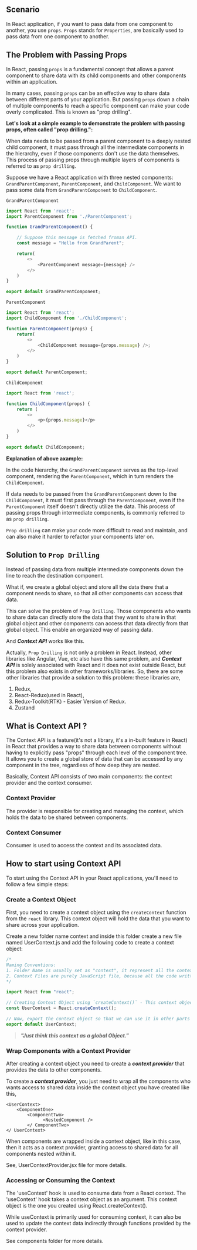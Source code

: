 ## Scenario
In React application, if you want to pass data from one component to another, you use `props`. `Props` stands for `Properties`, are basically used to pass data from one component to another.

## The Problem with Passing Props
In React, passing `props` is a fundamental concept that allows a parent component to share data with its child components and other components within an application.

In many cases, passing `props` can be an effective way to share data between different parts of your application. But passing `props` down a chain of multiple components to reach a specific component can make your code overly complicated. This is known as "prop drilling". 

**Let's look at a simple example to demonstrate the problem with passing props, often called "prop drilling.":**

When data needs to be passed from a parent component to a deeply nested child component, it must pass through all the intermediate components in the hierarchy, even if those components don't use the data themselves. This process of passing props through multiple layers of components is referred to as `prop drilling`.


Suppose we have a React application with three nested components: `GrandParentComponent`, `ParentComponent`, and `ChildComponent`. We want to pass some data from `GrandParentComponent` to `ChildComponent`.

`GrandParentComponent`
```javascript
import React from 'react';
import ParentComponent from './ParentComponent';

function GrandParentComponent() {

    // Suppose this message is fetched froman API.
    const message = "Hello from GrandParent";

    return(
        <>
            <ParentComponent message={message} />
        </>
    )
}

export default GrandParentComponent;
```

`ParentComponent`
```javascript
import React from 'react';
import ChildComponent from './ChildComponent';

function ParentComponent(props) {
    return(
        <>
            <ChildComponent message={props.message} />;
        </>
    )
}

export default ParentComponent;
```

`ChildComponent`
```javascript
import React from 'react';

function ChildComponent(props) {
    return (
        <>
            <p>{props.message}</p>
        </>
    )
}

export default ChildComponent;
```

**Explanation of above axample:**

In the code hierarchy, the `GrandParentComponent` serves as the top-level component, rendering the `ParentComponent`, which in turn renders the `ChildComponent`. 

If data needs to be passed from the `GrandParentComponent` down to the `ChildComponent`, it must first pass through the `ParentComponent`, even if the `ParentComponent` itself doesn't directly utilize the data. This process of passing props through intermediate components, is commonly referred to as `prop drilling`.


`Prop drilling` can make your code more difficult to read and maintain, and can also make it harder to refactor your components later on.

## Solution to `Prop Drilling`
Instead of passing data from multiple intermediate components down the line to reach the destination component. 

What if, we create a global object and store all the data there that a component needs to share, so that all other components can access that data. 

This can solve the problem of `Prop Drilling`. Those components who wants to share data can directly store the data that they want to share in that global object and other components can access that data directly from that global object. This enable an organized way of passing data.

And ***Context API*** works like this.

Actually, `Prop Drilling` is not only a problem in React. Instead, other libraries like Angular, Vue, etc also have this same problem, and ***Context API*** is solely associated with React and it does not exist outside React, but this problem also exists in other frameworks/libraries. So, there are some other libraries that provide a solution to this problem: these libraries are, 
1. Redux, 
2. React-Redux(used in React), 
3. Redux-Toolkit(RTK) - Easier Version of Redux.
4. Zustand

## What is Context API ?
The Context API is a feature(it's not a library, it's a in-built feature in React) in React that provides a way to share data between components without having to explicitly pass "props" through each level of the component tree. It allows you to create a global store of data that can be accessed by any component in the tree, regardless of how deep they are nested.

Basically, Context API consists of two main components: the context provider and the context consumer.

### Context Provider
The provider is responsible for creating and managing the context, which holds the data to be shared between components.

### Context Consumer
Consumer is used to access the context and its associated data.

## How to start using Context API
To start using the Context API in your React applications, you'll need to follow a few simple steps:

### Create a Context Object
First, you need to create a context object using the `createContext` function from the `react` library. This context object will hold the data that you want to share across your application.

Create a new folder name context and inside this folder create a new file named UserContext.js and add the following code to create a context object:

```javascript
/*
Naming Conventions:
1. Folder Name is usually set as "context", it represent all the context files are present inside this folder.
2. Context Files are purely JavaScript file, because all the code written inside context is purely JavaScript code. That's why we created this file with ".js" extension.
*/

import React from "react";

// Creating Context Object using `createContext()` - This context object will hold the data that you want to share across your application.
const UserContext = React.createContext();

// Now, export the context object so that we can use it in other parts of our application.
export default UserContext;
```

> ***"Just think this context as a global Object."***

### Wrap Components with a Context Provider
After creating a context object you need to create a ***context provider*** that provides the data to other components.

To create a ***context provider***, you just need to wrap all the components who wants access to shared data inside the context object you have created like this,

```
<UserContext>
    <ComponentOne>
        <ComponentTwo>
              <NestedComponent />
        </ ComponentTwo>
</ UserContext>
```

When components are wrapped inside a context object, like <UserContext> in this case, then it acts as a context provider, granting access to shared data for all components nested within it.

See, UserContextProvider.jsx file for more details.

### Accessing or Consuming the Context
The 'useContext' hook is used to consume data from a React context. The 'useContext' hook takes a context object as an argument. This context object is the one you created using React.createContext().

While useContext is primarily used for consuming context, it can also be used to update the context data indirectly through functions provided by the context provider.

See components folder for more details.
